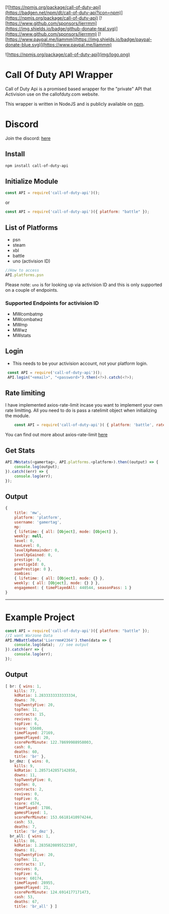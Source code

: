 [![https://npmjs.org/package/call-of-duty-api](https://badgen.net/npm/dt/call-of-duty-api?icon=npm)](https://npmjs.org/package/call-of-duty-api)
[![https://www.github.com/sponsors/lierrmm](https://img.shields.io/badge/github-donate-teal.svg)](https://www.github.com/sponsors/lierrmm)
[![https://www.paypal.me/liammm](https://img.shields.io/badge/paypal-donate-blue.svg)](https://www.paypal.me/liammm)

![https://npmjs.org/package/call-of-duty-api](img/logo.png)

# Call Of Duty API Wrapper

Call of Duty Api is a promised based wrapper for the "private" API that Activision use on the callofduty.com website.

This wrapper is written in NodeJS and is publicly available on [npm](https://npmjs.org/package/call-of-duty-api).

# Discord

Join the discord: [here](https://discord.gg/NuUpvzC)

## Install
```sh
npm install call-of-duty-api
```

## Initialize Module
```javascript
const API = require('call-of-duty-api')();
```
or
```javascript
const API = require('call-of-duty-api')({ platform: "battle" });
```

## List of Platforms
-   psn
-   steam
-   xbl
-   battle
-   uno (activision ID)

```javascript
//How to access
API.platforms.psn
```
Please note:
`uno` is for looking up via activision ID and this is only supported on a couple of endpoints.
### Supported Endpoints for activision ID
-   MWcombatmp
-   MWcombatwz
-   MWmp
-   MWwz
-   MWstats

## Login
 - This needs to be your activision account, not your platform login.
```javascript
 const API = require('call-of-duty-api')();
 API.login("<email>", "<password>").then(<?>).catch(<?>);
```
## Rate limiting

I have implemented axios-rate-limit incase you want to implement your own rate limitting.
All you need to do is pass a ratelimit object when initializing the module.

```javascript
    const API = require('call-of-duty-api')( { platform: 'battle', ratelimit: { maxRequests: 2, perMilliseconds: 1000, maxRPS: 2 } } );
```
You can find out more about axios-rate-limit [here](https://www.npmjs.com/package/axios-rate-limit)


## Get Stats
```javascript
API.MWstats(<gamertag>, API.platforms.<platform>).then((output) => {
    console.log(output);  
}).catch((err) => {
    console.log(err);
});
```

## Output
```javascript 
{
    title: 'mw',
    platform: 'platform',
    username: 'gamertag',
    mp:
    { lifetime: { all: [Object], mode: [Object] },
    weekly: null,
    level: 0,
    maxLevel: 0,
    levelXpRemainder: 0,
    levelXpGained: 0,
    prestige: 0,
    prestigeId: 0,
    maxPrestige: 0 },
    zombies:
    { lifetime: { all: [Object], mode: {} },
    weekly: { all: [Object], mode: {} } },
    engagement: { timePlayedAll: 440544, seasonPass: 1 } 
}
```
---

# Example Project
```javascript
const API = require('call-of-duty-api')({ platform: "battle" });
//I want Warzone Data
API.MWBattleData('Lierrmm#2364').then(data => {
    console.log(data);  // see output
}).catch(err => {
    console.log(err);
});
```
## Output
```javascript
[ br: { wins: 1,
    kills: 77,
    kdRatio: 1.2833333333333334,       
    downs: 70,
    topTwentyFive: 20,
    topTen: 11,
    contracts: 15,
    revives: 0,
    topFive: 6,
    score: 55600,
    timePlayed: 27169,
    gamesPlayed: 20,
    scorePerMinute: 122.78699988958003,
    cash: 0,
    deaths: 60,
    title: 'br' },
  br_dmz: { wins: 0,
    kills: 9,
    kdRatio: 1.2857142857142858,
    downs: 11,
    topTwentyFive: 0,
    topTen: 0,
    contracts: 2,
    revives: 0,
    topFive: 0,
    score: 4574,
    timePlayed: 1786,
    gamesPlayed: 1,
    scorePerMinute: 153.66181410974244,
    cash: 53,
    deaths: 7,
    title: 'br_dmz' },
  br_all: { wins: 1,
    kills: 86,
    kdRatio: 1.2835820895522387,
    downs: 81,
    topTwentyFive: 20,
    topTen: 11,
    contracts: 17,
    revives: 0,
    topFive: 6,
    score: 60174,
    timePlayed: 28955,
    gamesPlayed: 21,
    scorePerMinute: 124.6914177171473,
    cash: 53,
    deaths: 67,
    title: 'br_all' } ]
```